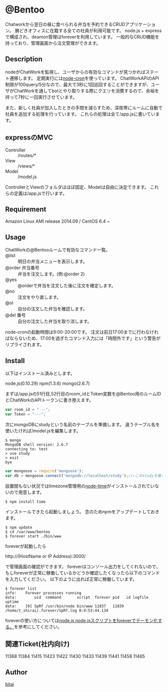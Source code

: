 @Bentoo
====

Chatworkから翌日の昼に食べられる弁当を予約できるCRUDアプリケーション。 
勝どきオフィスに在籍する全ての社員が利用可能です。 
node.js + expressで構成され、deamon管理はforeverを利用しています。 
一般的なCRUD機能を持っており、管理画面から注文管理ができます。 

## Description

nodeがChatWorkを監視し、ユーザからの有効なコマンドが見つかればステート遷移します。 
定期実行には[node-cron](https://github.com/ncb000gt/node-cron "node-cron")を使っています。 
ChatWorkAPIのAPI制限が100query/5分なので、最大で3秒に1回巡回することができますが、ユーザがChatWorkを通してbotとやり取りする際にクエリを消費するので、余裕を持って7秒に一回実行させています。 

また、新しく社員が加入したときの手間を減らすため、深夜帯にルームに自動で社員を追加する処理を行っています。 
これらの処理は全て/app.jsに書いています。

## expressのMVC

<dl>
  <dt>Controller</dt>
  <dd>/routes/*</dd>
  <dt>View</dt>
  <dd>/views/*</dd>
  <dt>Model</dt>
  <dd>/model.js</dd>
</dl>

ControllerとViewのフォルダはほぼ固定、Modelは自由に決定できます。 
これらの定義は/app.jsで行います。 

## Requirement

Amazon Linux AMI release 2014.09 / CentOS 6.4 ~

## Usage

<dl>ChatWorkの@Bentooルームで有効なコマンド一覧。
  <dt>@list</dt>
  <dd>明日の弁当メニューを表示します。</dd>
  <dt>@order 弁当番号</dt>
  <dd>弁当を注文します。(例:@order 2)</dd>
  <dt>@yes</dt>
  <dd>@orderで弁当を注文した後に注文を確定します。</dd>
  <dt>@no</dt>
  <dd>注文をやり直します。</dd>
  <dt>@ol</dt>
  <dd>自分の注文した弁当を確認します。</dd>
  <dt>@del 番号</dt>
  <dd>自分の注文した弁当を取り消します。</dd>
</dl>

node-cronの起動時間は9:00-20:00です。 
注文は前日17:00までに行わなければならないため、17:00を過ぎたコマンド入力には「時間外です」という警告がリプライされます。 

## Install

以下はインストール済みとします。 

node.js(0.10.29) 
npm(1.3.6) 
mongo(2.6.7) 

まずは/app.jsの51行目,52行目のroom_idとToken変数を@Bentoo用のルームIDとChatWorkのAPIトークンに書き換えます。

```JavaScript:app.js
var room_id = "---";
var Token = "---";
```

次にmongoDBにstudyという名前のテーブルを準備します。 
違うテーブル名を使いたければ/model.jsを編集します。 

```console:
$ mongo
MongoDB shell version: 2.6.7
connecting to: test
> use study
> exit
bye
```

```JavaScript:model.js
var mongoose = require('mongoose');
var db = mongoose.connect('mongodb://localhost/study');//←このstudyを書き換える。
```


設置間もない状況ではtimezone管理用の[node-time](https://github.com/TooTallNate/node-time "node-time")がインストールされていないので用意します。

```console:
$ npm install time
```

インストールできたら起動しましょう。 
念のためnpmをアップデートしておきます。



```console:
$ npm update
$ cd /var/www/bentoo
$ forever start ./bin/www
```

foreverが起動したら

http://(HostName or IP Address):3000/

で管理画面の確認ができます。 
foreverはコンソール出力をしてくれないので、もしforeverが正常に稼働しているかどうか確認したくなったら以下のコマンドを入力してください。 
以下のように出れば正常に稼働しています。

```console:
$ forever list
info:    Forever processes running
data:        uid  command       script  forever pid   id logfile                          uptime       
data:    [0] SpRf /usr/bin/node bin/www 11837   11839    /home/t_shirai/.forever/SpRf.log 0:4:53:44.134
```

foreverの使い方については[node.js node.jsスクリプトをforeverでデーモン化する。](http://onlineconsultant.jp/pukiwiki/?node.js%20node.js%E3%82%B9%E3%82%AF%E3%83%AA%E3%83%97%E3%83%88%E3%82%92forever%E3%81%A7%E3%83%87%E3%83%BC%E3%83%A2%E3%83%B3%E5%8C%96%E3%81%99%E3%82%8B "node.js node.jsスクリプトをforeverでデーモン化する。")を参考にしてください。

## 関連Ticket(社内向け)

11368 
11384 
11415 
11423 
11422 
11430 
11433 
11439 
11441 
11458 
11465 

## Author

[bitai](https://github.com/bitai)
